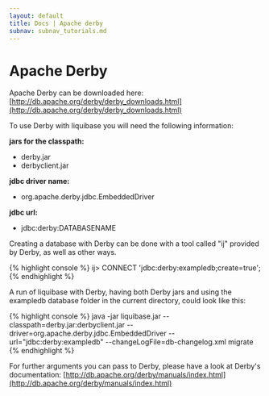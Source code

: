 ```yaml
---
layout: default
title: Docs | Apache derby 
subnav: subnav_tutorials.md
---
```


# Apache Derby #

Apache Derby can be downloaded here: [http://db.apache.org/derby/derby_downloads.html](http://db.apache.org/derby/derby_downloads.html)

To use Derby with liquibase you will need the following information:

**jars for the classpath:**
 * derby.jar
 * derbyclient.jar 

**jdbc driver name:**
 * org.apache.derby.jdbc.EmbeddedDriver

**jdbc url:**
 * jdbc:derby:DATABASENAME

Creating a database with Derby can be done with a tool called "ij" provided by Derby, as well as other ways.

{% highlight console %}
ij> CONNECT 'jdbc:derby:exampledb;create=true';
{% endhighlight %}


A run of liquibase with Derby, having both Derby jars and using the exampledb database folder in the current directory, could look like this:

{% highlight console %}
java -jar liquibase.jar 
  --classpath=derby.jar:derbyclient.jar 
  --driver=org.apache.derby.jdbc.EmbeddedDriver 
  --url="jdbc:derby:exampledb" 
  --changeLogFile=db-changelog.xml migrate
{% endhighlight %}

For further arguments you can pass to Derby, please have a look at Derby's documentation: [http://db.apache.org/derby/manuals/index.html](http://db.apache.org/derby/manuals/index.html)
